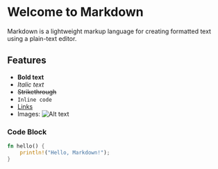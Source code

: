 # Welcome to Markdown

Markdown is a lightweight markup language for creating formatted text using a plain-text editor.

## Features

- **Bold text**
- *Italic text*
- ~~Strikethrough~~
- `Inline code`
- [Links](https://example.com)
- Images: ![Alt text](https://via.placeholder.com/50)

### Code Block

```rust
fn hello() {
    println!("Hello, Markdown!");
}
